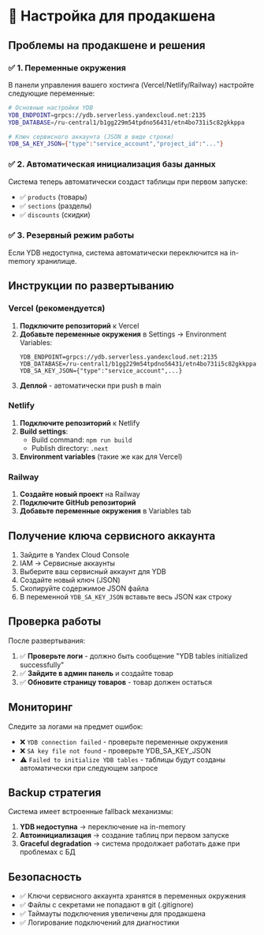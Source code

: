 # 🚀 Настройка для продакшена

## Проблемы на продакшене и решения

### ✅ **1. Переменные окружения**

В панели управления вашего хостинга (Vercel/Netlify/Railway) настройте следующие переменные:

```bash
# Основные настройки YDB
YDB_ENDPOINT=grpcs://ydb.serverless.yandexcloud.net:2135
YDB_DATABASE=/ru-central1/b1gg229m54tpdno56431/etn4bo731i5c82gkkppa

# Ключ сервисного аккаунта (JSON в виде строки)
YDB_SA_KEY_JSON={"type":"service_account","project_id":"..."}
```

### ✅ **2. Автоматическая инициализация базы данных**

Система теперь автоматически создаст таблицы при первом запуске:
- ✅ `products` (товары)
- ✅ `sections` (разделы)
- ✅ `discounts` (скидки)

### ✅ **3. Резервный режим работы**

Если YDB недоступна, система автоматически переключится на in-memory хранилище.

## Инструкции по развертыванию

### **Vercel (рекомендуется)**

1. **Подключите репозиторий** к Vercel
2. **Добавьте переменные окружения** в Settings → Environment Variables:
   ```
   YDB_ENDPOINT=grpcs://ydb.serverless.yandexcloud.net:2135
   YDB_DATABASE=/ru-central1/b1gg229m54tpdno56431/etn4bo731i5c82gkkppa
   YDB_SA_KEY_JSON={"type":"service_account",...}
   ```
3. **Деплой** - автоматически при push в main

### **Netlify**

1. **Подключите репозиторий** к Netlify
2. **Build settings**:
   - Build command: `npm run build`
   - Publish directory: `.next`
3. **Environment variables** (такие же как для Vercel)

### **Railway**

1. **Создайте новый проект** на Railway
2. **Подключите GitHub репозиторий**
3. **Добавьте переменные окружения** в Variables tab

## Получение ключа сервисного аккаунта

1. Зайдите в Yandex Cloud Console
2. IAM → Сервисные аккаунты
3. Выберите ваш сервисный аккаунт для YDB
4. Создайте новый ключ (JSON)
5. Скопируйте содержимое JSON файла
6. В переменной `YDB_SA_KEY_JSON` вставьте весь JSON как строку

## Проверка работы

После развертывания:

1. ✅ **Проверьте логи** - должно быть сообщение "YDB tables initialized successfully"
2. ✅ **Зайдите в админ панель** и создайте товар
3. ✅ **Обновите страницу товаров** - товар должен остаться

## Мониторинг

Следите за логами на предмет ошибок:
- ❌ `YDB connection failed` - проверьте переменные окружения
- ❌ `SA key file not found` - проверьте YDB_SA_KEY_JSON
- ⚠️ `Failed to initialize YDB tables` - таблицы будут созданы автоматически при следующем запросе

## Backup стратегия

Система имеет встроенные fallback механизмы:
1. **YDB недоступна** → переключение на in-memory
2. **Автоинициализация** → создание таблиц при первом запуске
3. **Graceful degradation** → система продолжает работать даже при проблемах с БД

## Безопасность

- ✅ Ключи сервисного аккаунта хранятся в переменных окружения
- ✅ Файлы с секретами не попадают в git (.gitignore)
- ✅ Таймауты подключения увеличены для продакшена
- ✅ Логирование подключений для диагностики